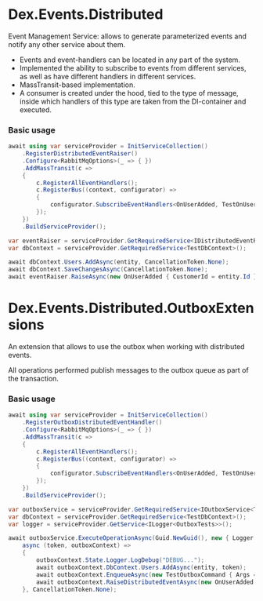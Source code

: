 # Dex.Events.Distributed

Event Management Service: allows to generate parameterized events and notify any other service about them.

* Events and event-handlers can be located in any part of the system.
* Implemented the ability to subscribe to events from different services, as well as have different handlers in different services.
* MassTransit-based implementation.
* A consumer is created under the hood, tied to the type of message, inside which handlers of this type are taken from the DI-container and executed.

### Basic usage
```csharp
await using var serviceProvider = InitServiceCollection()
    .RegisterDistributedEventRaiser()
    .Configure<RabbitMqOptions>(_ => { })
    .AddMassTransit(c =>
    {
        c.RegisterAllEventHandlers();
        c.RegisterBus((context, configurator) =>
        {
            configurator.SubscribeEventHandlers<OnUserAdded, TestOnUserAddedHandler, TestOnUserAddedHandler2>(context, serviceName: "Test");
        });
    })
    .BuildServiceProvider();

var eventRaiser = serviceProvider.GetRequiredService<IDistributedEventRaiser<IBus>>();
var dbContext = serviceProvider.GetRequiredService<TestDbContext>();

await dbContext.Users.AddAsync(entity, CancellationToken.None);
await dbContext.SaveChangesAsync(CancellationToken.None);
await eventRaiser.RaiseAsync(new OnUserAdded { CustomerId = entity.Id }, CancellationToken.None);
```

# Dex.Events.Distributed.OutboxExtensions

An extension that allows to use the outbox when working with distributed events.

All operations performed publish messages to the outbox queue as part of the transaction.

### Basic usage
```csharp
await using var serviceProvider = InitServiceCollection()
    .RegisterOutboxDistributedEventHandler()
    .Configure<RabbitMqOptions>(_ => { })
    .AddMassTransit(c =>
    {
        c.RegisterAllEventHandlers();
        c.RegisterBus((context, configurator) =>
        {
            configurator.SubscribeEventHandlers<OnUserAdded, TestOnUserAddedHandler, TestOnUserAddedHandler2>(context, serviceName: "Test");
        });
    })
    .BuildServiceProvider();

var outboxService = serviceProvider.GetRequiredService<IOutboxService<TestDbContext>>();
var dbContext = serviceProvider.GetRequiredService<TestDbContext>();
var logger = serviceProvider.GetService<ILogger<OutboxTests>>();

await outboxService.ExecuteOperationAsync(Guid.NewGuid(), new { Logger = logger },
    async (token, outboxContext) =>
    {
        outboxContext.State.Logger.LogDebug("DEBUG...");
        await outboxContext.DbContext.Users.AddAsync(entity, token);
        await outboxContext.EnqueueAsync(new TestOutboxCommand { Args = "hello world" }, token);
        await outboxContext.RaiseDistributedEventAsync(new OnUserAdded { CustomerId = entity.Id }, token);
    }, CancellationToken.None);
```